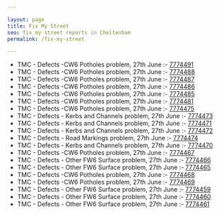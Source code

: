 ```yaml
---

layout: page
title: Fix My Street
seo: fix my street reports in Cheltenham
permalink: /fix-my-street

---
```


<!-- fix_marker starts -->

- TMC - Defects -CW6 Potholes  problem, 27th June :- [7774491](https://www.fixmystreet.com/report/7774491)
- TMC - Defects -CW6 Potholes  problem, 27th June :- [7774488](https://www.fixmystreet.com/report/7774488)
- TMC - Defects -CW6 Potholes  problem, 27th June :- [7774487](https://www.fixmystreet.com/report/7774487)
- TMC - Defects -CW6 Potholes  problem, 27th June :- [7774486](https://www.fixmystreet.com/report/7774486)
- TMC - Defects -CW6 Potholes  problem, 27th June :- [7774485](https://www.fixmystreet.com/report/7774485)
- TMC - Defects -CW6 Potholes  problem, 27th June :- [7774481](https://www.fixmystreet.com/report/7774481)
- TMC - Defects -CW6 Potholes  problem, 27th June :- [7774475](https://www.fixmystreet.com/report/7774475)
- TMC - Defects - Kerbs and Channels problem, 27th June :- [7774473](https://www.fixmystreet.com/report/7774473)
- TMC - Defects - Kerbs and Channels problem, 27th June :- [7774471](https://www.fixmystreet.com/report/7774471)
- TMC - Defects - Kerbs and Channels problem, 27th June :- [7774472](https://www.fixmystreet.com/report/7774472)
- TMC - Defects - Road Markings problem, 27th June :- [7774474](https://www.fixmystreet.com/report/7774474)
- TMC - Defects - Kerbs and Channels problem, 27th June :- [7774470](https://www.fixmystreet.com/report/7774470)
- TMC - Defects -CW6 Potholes  problem, 27th June :- [7774467](https://www.fixmystreet.com/report/7774467)
- TMC - Defects - Other FW6  Surface problem, 27th June :- [7774466](https://www.fixmystreet.com/report/7774466)
- TMC - Defects - Other FW6  Surface problem, 27th June :- [7774465](https://www.fixmystreet.com/report/7774465)
- TMC - Defects -CW6 Potholes  problem, 27th June :- [7774468](https://www.fixmystreet.com/report/7774468)
- TMC - Defects -CW6 Potholes  problem, 27th June :- [7774469](https://www.fixmystreet.com/report/7774469)
- TMC - Defects - Other FW6  Surface problem, 27th June :- [7774459](https://www.fixmystreet.com/report/7774459)
- TMC - Defects - Other FW6  Surface problem, 27th June :- [7774460](https://www.fixmystreet.com/report/7774460)
- TMC - Defects - Other FW6  Surface problem, 27th June :- [7774461](https://www.fixmystreet.com/report/7774461)

<!-- fix_marker ends -->
